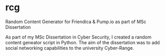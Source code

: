 # rcg
Random Content Generator for Friendica &amp; Pump.io as part of MSc Dissertation

As part of my MSc Dissertation in Cyber Security, I created a random content geneator script in Python. The aim of the dissertation was to add social networking capabilities to the university Cyber-Range.
